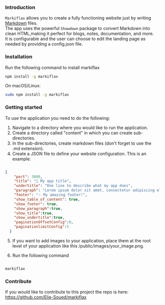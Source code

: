 ### Introduction

`Markiflax` allows you to create a fully functioning website just by writing [Markdown](https://www.markdownguide.org/) files.  
The app uses the powerful `Showdown` package to convert Markdown into clean HTML,making it perfect for blogs, notes, documentation, and more.  
It is configurable and the user can choose to edit the landing page as needed by providing a config.json file.
        
        
### Installation

Run the following command to install markiflax

```bash
npm install -g markiflax

```
On macOS/Linux:

```bash
sudo npm install -g markiflax

```

### Getting started

To use the application you need to do the following:

1. Navigate to a directory where you would like to run the application.
2. Create a directory called "content" in which you can create sub-directories.  
3. In the sub-directories, create markdown files (don't forget to use the .md extension).
4. Create a JSON file to define your website configuration. This is an example:

```json

{
    "port": 3000,
    "title": "📝 My app title",
    "undertitle": "One line to describe what my app does",
    "paragraph": "Lorem ipsum dolor sit amet, consectetur adipiscing elit. Sed do eiusmod tempor incididunt ut labore et dolore magna aliqua. Ut enim ad minim veniam, quis nostrud exercitation ullamco laboris nisi ut aliquip ex ea commodo consequat. Duis aute irure dolor in reprehenderit in voluptate velit esse cillum dolore eu fugiat nulla pariatur. Excepteur sint occaecat cupidatat non proident, sunt in culpa qui officia deserunt mollit anim id est laborum.",
    "footer": "✨ My amazing footer!",
    "show_table_of_content": true,
    "show_footer": true,
    "show_paragraph":true,
    "show_title":true,
    "show_undertitle":true,
    "paginationOffsetConfig":0,
    "paginationlimitConfig":5
  }
```


5. If you want to add images to your application, place them at the root level of your application like this /public/images/your_image.png.  

6. Run the following command

```bash

markiflax

```


### Contribute


If you would like to contribute to this project the repo is here: https://github.com/Elie-Soued/markiflax